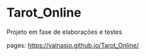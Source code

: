 # Tarot_Online
Projeto em fase de elaborações e testes 

pages: 
https://valnasio.github.io/Tarot_Online/
